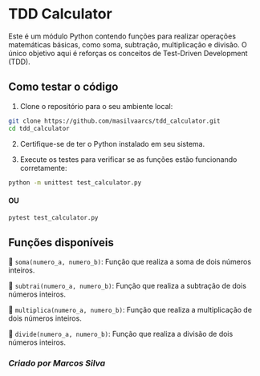 # TDD Calculator

Este é um módulo Python contendo funções para realizar operações matemáticas básicas, como soma,
subtração, multiplicação e divisão. O único objetivo aqui é reforças os conceitos de Test-Driven Development (TDD).

## Como testar o código

1. Clone o repositório para o seu ambiente local:

```bash
git clone https://github.com/masilvaarcs/tdd_calculator.git
cd tdd_calculator
```

2. Certifique-se de ter o Python instalado em seu sistema.

3. Execute os testes para verificar se as funções estão funcionando corretamente:

```bash
python -m unittest test_calculator.py
``` 

#### OU

```bash
pytest test_calculator.py
```

## Funções disponíveis

🔹 `soma(numero_a, numero_b)`: Função que realiza a soma de dois números inteiros.

🔹 `subtrai(numero_a, numero_b)`: Função que realiza a subtração de dois números inteiros.

🔹 `multiplica(numero_a, numero_b)`: Função que realiza a multiplicação de dois números inteiros.

🔹 `divide(numero_a, numero_b)`: Função que realiza a divisão de dois números inteiros.

### *Criado por Marcos Silva*
